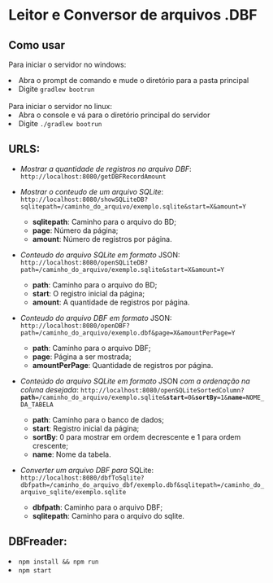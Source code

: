 # Leitor e Conversor de arquivos .DBF
## Como usar
Para iniciar o servidor no windows:
<li>Abra o prompt de comando e mude o diretório para a pasta principal
<li>Digite <code>gradlew bootrun</code></li>
<br>
Para iniciar o servidor no linux:
<li>Abra o console e vá para o diretório principal do servidor
<li>Digite <code>./gradlew bootrun</code>

## URLS:
* _Mostrar a quantidade de registros no arquivo DBF_: <code>http://localhost:8080/getDBFRecordAmount</code>

* _Mostrar o conteudo de um arquivo SQLite_: <code>http://localhost:8080/showSQLiteDB?sqlitepath=/caminho_do_arquivo/exemplo.sqlite&start=X&amount=Y</code>
	* **sqlitepath**: Caminho para o arquivo do BD;
	* **page**: Número da página;
	* **amount**: Número de registros por página.

* _Conteudo do arquivo SQLite em formato_ JSON: <code>http://localhost:8080/openSQLiteDB?path=/caminho_do_arquivo/exemplo.sqlite&start=X&amount=Y</code>
	* **path**: Caminho para o arquivo do BD;
	* **start**: O registro inicial da página;
	* **amount**: A quantidade de registros por página.

* _Conteudo do arquivo DBF em formato_ JSON: <code>http://localhost:8080/openDBF?path=/caminho_do_arquivo/exemplo.dbf&page=X&amountPerPage=Y</code>
	* **path**: Caminho para o arquivo DBF;
	* **page**: Página a ser mostrada;
	* **amountPerPage**: Quantidade de registros por página.

* _Conteúdo do arquivo SQLite em formato_ JSON _com a ordenação na coluna desejada_: <code>http://localhost:8080/openSQLiteSortedColumn?<strong>path</strong>=/caminho_do_arquivo/exemplo.sqlite&<strong>start</strong>=0&<strong>sortBy</strong>=1&<strong>name</strong>=NOME_DA_TABELA</code>
	* **path**: Caminho para o banco de dados;
	* **start**: Registro inicial da página;
	* **sortBy**: 0 para mostrar em ordem decrescente e 1 para ordem crescente;
	* **name**: Nome da tabela.

* _Converter um arquivo DBF para_ SQLite: <code>http://localhost:8080/dbfToSqlite?dbfpath=/caminho_do_arquivo_dbf/exemplo.dbf&sqlitepath=/caminho_do_arquivo_sqlite/exemplo.sqlite</code>
	* **dbfpath**: Caminho para o arquivo DBF;
	* **sqlitepath**: Caminho para o arquivo do sqlite.



## DBFreader:
<li><code>npm install && npm run</code>
<li><code>npm start</code>
